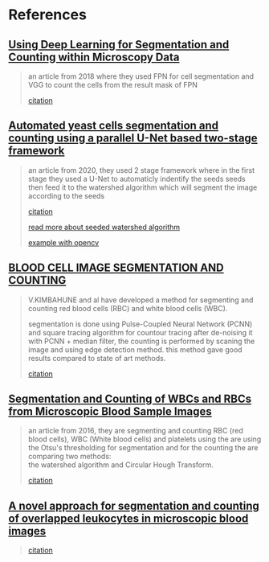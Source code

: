 # References

## [Using Deep Learning for Segmentation and Counting within Microscopy Data](https://arxiv.org/abs/1802.10548)

>an article from 2018 where they used FPN for cell segmentation and VGG to count the cells from the result mask of FPN
>
>[citation](ressources\bibtex\abs-1802-10548.bib)

## [Automated yeast cells segmentation and counting using a parallel U-Net based two-stage framework](https://opg.optica.org/DirectPDFAccess/DF2C2F6D-23DE-4474-9BCE6E85E2B722AC_429891/osac-3-4-982.pdf?da=1&id=429891&seq=0&mobile=no)

>an article from 2020, they used 2 stage framework where in the first stage they used a U-Net to automaticly indentify the seeds seeds then feed it to the watershed algorithm which will segment the image according to the seeds
>
>[citation](ressources\bibtex\osac-3-4-982.bib)
>
>[read more about seeded watershed algorithm](https://www.youtube.com/watch?v=VChBuGZro9s)
>
>[example with opencv](https://docs.opencv.org/4.x/d3/db4/tutorial_py_watershed.html)

## [BLOOD CELL IMAGE SEGMENTATION AND COUNTING](https://www.researchgate.net/publication/50984930_BLOOD_CELL_IMAGE_SEGMENTATION_AND_COUNTING)
> V.KIMBAHUNE and al have developed a method for segmenting and counting red blood cells (RBC) and white blood cells (WBC).
>
> segmentation is done using Pulse-Coupled Neural Network (PCNN) and square tracing algorithm for countour tracing after de-noising it with PCNN + median filter, the counting is performed by scaning the image and using edge detection method. this method gave good results compared to state of art methods.
>
>[citation](ressources/bibtex/citation-50984930.bib)

## [Segmentation and Counting of WBCs and RBCs from Microscopic Blood Sample Images](https://j.mecs-press.net/ijigsp/ijigsp-v8-n11/IJIGSP-V8-N11-5.pdf)

> an article from 2016, they are segmenting and counting RBC (red blood cells), WBC (White blood cells) and platelets using the are using the Otsu's thresholding for segmentation and for the counting the are comparing two methods: \
the watershed algorithm and Circular Hough Transform.
>
>[citation](ressources/bibtex/bhavnani2016segmentation.bib)

## [A novel approach for segmentation and counting of overlapped leukocytes in microscopic blood images](https://sci-hub.se/https://doi.org/10.1016/j.bbe.2020.02.005)

>
>
>[citation](ressources/bibtex/S0208521620300267.bib)